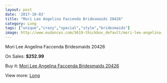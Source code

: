 ```yaml
---
layout: post
date: '2017-10-03'
title: "Mori Lee Angelina Faccenda Bridesmaids 20426"
category: Long
tags: ["unique","crazy","special","style","bridesmaids"]
image: http://www.eudances.com/5619-thickbox_default/mori-lee-angelina-faccenda-bridesmaids-20426.jpg
---
```

Mori Lee Angelina Faccenda Bridesmaids 20426

On Sales: **$252.99**
<a href="https://www.eudances.com/en/long/1944-mori-lee-angelina-faccenda-bridesmaids-20426.html"><amp-img layout="responsive" width="600" height="600" src="//www.eudances.com/5619-thickbox_default/mori-lee-angelina-faccenda-bridesmaids-20426.jpg" alt="Mori Lee Angelina Faccenda Bridesmaids 20426 0" /></a>
<a href="https://www.eudances.com/en/long/1944-mori-lee-angelina-faccenda-bridesmaids-20426.html"><amp-img layout="responsive" width="600" height="600" src="//www.eudances.com/5620-thickbox_default/mori-lee-angelina-faccenda-bridesmaids-20426.jpg" alt="Mori Lee Angelina Faccenda Bridesmaids 20426 1" /></a>

Buy it: [Mori Lee Angelina Faccenda Bridesmaids 20426](https://www.eudances.com/en/long/1944-mori-lee-angelina-faccenda-bridesmaids-20426.html "Mori Lee Angelina Faccenda Bridesmaids 20426")

View more: [Long](https://www.eudances.com/en/21-long "Long")